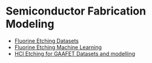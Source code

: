 # Semiconductor Fabrication Modeling
- [Fluorine Etching Datasets](https://github.com/Nimitt-nim/FluorineEtchingData)
- [Fluorine Etching Machine Learning](https://github.com/Nimitt-nim/FluorineEtchingModelling)
- [HCl Etching for GAAFET Datasets and modelling](https://github.com/Nimitt-nim/HClEtchingGAAFET)

